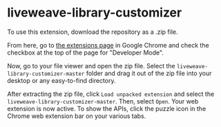 # liveweave-library-customizer
To use this extension, download the repository as a .zip file.

From here, go to [the extensions page](chrome://extensions/) in Google Chrome and check the checkbox at the top of the page for "Developer Mode".

Now, go to your file viewer and open the zip file. Select the `liveweave-library-customizer-master` folder and drag it out of the zip file into your desktop or any easy-to-find directory.

After extracting the zip file, click `Load unpacked extension` and select the `liveweave-library-customizer-master`. Then, select `Open`. Your web extension is now active. To show the APIs, click the puzzle icon in the Chrome web extension bar on your various tabs.
